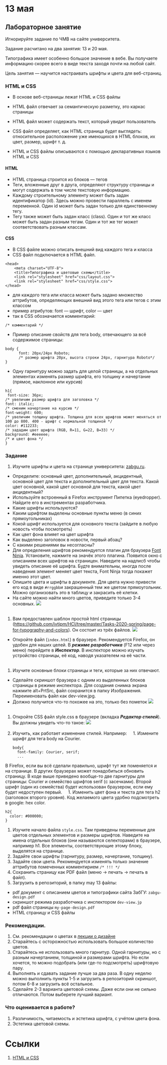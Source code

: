 # 13 мая
## Лабораторное занятие
Игнорируйте задание по ЧМВ на сайте университета.

Задание расчитано на два занятия: 13 и 20 мая.

Типографика имеет особенно большое значение в вебе. Вы получаете информацию скорее всего в виде текста заходя почти на любой сайт. 

Цель занятия — научится настраивать шрифты и цвета для веб-страниц.

### HTML и CSS
- В основе веб-страницы лежат HTML и CSS файлы
- HTML файл отвечает за семантическую разметку, это каркас страницы
- HTML файл может содержать текст, который увидит пользователь
- CSS файл определяет, как HTML страница будет выглядеть: относительное расположение уже имеющихся в HTML блоков, их цвет, размер, шрифт т. д.

- HTML и CSS файлы описываются с помощью декларативных языков HTML и CSS

#### HTML
- HTML страница строится из блоков — тегов
- Теги, вложенные друг в друга, определяют структуру страницы и могут содержать в том числе текстовую информацию.
- Каждому строительному элементу может быть задан идентификатор (id). Здесь можно провести параллель с именем переменной. Один id может быть задан только для единственному тегу.
- Тегу также может быть задан класс (class). Один и тот же класс может быть задан разным тегам. Один и тот же тег может соответствовать разным классам.


#### CSS
- В CSS файле можно описать внешний вид каждого тега и класса
- CSS файл подключается в HTML файл.
```
<head>
    <meta charset="UTF-8">
    <title>Типографика и цветовые схемы</title>
    <link rel="stylesheet" href="css/layout.css">
    <link rel="stylesheet" href="css/style.css">
</head>
```
- для каждого тега или класса может быть задано множество аттрибутов, определяющих внешний вид этого тега или тегов с этим классом
- пример атрибутов: font — шрифт, color — цвет
- так в CSS обозначается комментарий:
```
/* комментарий */
```


- Пример описание свойств для тега body, отвечающего за всё содержимое страницы:

```
body {
      font: 20px/24px Roboto; 
      /* размер шрифта 20px, высота строки 24px, гарнитура Roboto*/
}
```

- Одну гарнитуру можно задать для целой страницы, а на отдельных элементах изменять размер шрифта, его толщину и начертание (прямое, наклонное или курсив)
```
h1{
 font-size: 36px; 
/* увеличим размер шрифта для заголовка */
font: italic;  
/* сменим начертание на курсив */
font-weight: 600;
/* увеличим толщину шрифта. Толщина для всех шрифтов может меняться от 100 до 800. 400 - шрифт с нормальной толщиной */
color: #112233;
/* зададим цвет шрифта (RGB, R=11, G=22, B=33) */
background: #eeeeee;
/* и цвет фона */
}
```



### Задание
1. Изучите шрифты и цвета на странице университета: [zabgu.ru](http://zabgu.ru/php/index.php).
 - Определите: основный цвет, дополнительный, акцидентный, основной цвет для текста и дополнительный цвет для текста.
 Какой цвет основной, какой цвет основной для текста, какой цвет акцидентный?
 - Используйте встроенный в Firefox инструмент Пипетка (eyedropper). Найдите его в инстрементах разработчика.
 - Какие шрифты используются?
 - Каким шрифтом выделены основные пункты меню (в синих прямоугольниках)
 - Кокой шрифт используется для основного текста (зайдите в любую новость чтобы посмотреть)
 - Как цвет фона влияет на цвет шрифта
 - Как выделено заголовок в новости, первый абзац?
 - С какими решениями вы несогласны?
 - Для определения шрифтов рекомендуется плагин для браузера [Font Ninja](https://addons.mozilla.org/en-US/firefox/addon/fonts-ninja/?src=recommended). Установите, нажмите на значёк этого плагина. Появится окно с описанием всех шрифтов на страницен. Наведите на надписб чтобы увидеть описание её шрифта. Будте внимательны, иногда после наведения элемент меняет цвет текста, Font Ninja тогда покажет именно этот цвет.
 - Опишите цвета и шрифты в документе. Для цвета нужно привести его код в виде `#rrggbb`и закрашенный тем же цветом прямоугольник. Можно организовать это в таблицу и закрасить её клетки.
 - На сайте можно найти много цветов, приведите только 3-4 основных.
 ![](font-ninja.png)<br></br>
1. Вам предоставлен шаблон простой html страницы (https://github.com/ivtipm/HCI/tree/master/Tasks-2020-spring/page-for-typography-and-colors). Он состоит из трёх файлов.
![](HTML_CSS_component-diagr.png)
 - Откройте файл (`index.html`) в браузере. Рекомендуется Firefox, он удобен для наших целей. В ***режиме разработчика*** (F12 или через меню) перейдите в ***Инспектор***. В инспекторе можно изучать устройство страницы, её код, наводя указателем на её части. <br></br>
1. Изучите основные блоки страницы и теги, которые за них отвечают.
 - Сделайте скриншот браузера c одним из выделенных блоков страницы в режиме инспектора. Для создания снимка экрана нажмите alt+PrtSrc, файл сохранится в папку Изображения. Переименовать файл как dev-view.jpg.
 - Должно получится что-то похожее на это, только без пометок
![](firefox-inspector.png) <br></br>
1. Откройте CSS файл style.css в браузере (вкладка ***Редактор стилей***). Вы должны увидеть что-то такое:
![](firefox-style-editor.png) <br></br>
1. Изучить, как работает изменение стилей. Например:
    1. Измените шрифт для тега body на Courier.
    ```
    body{
      font-family: Courier, serif;
      ...
    ```
 В Firefox, если вы всё сделали правильно, шрифт тут же поменяется и на странице. В других браузерах может понадобиться обновить страницу.
 В коде выше приведено вообще-то две гарнитуры для страницы: Courier и семейство шрифтов serif (с засечками). Второй шрифт (один из семейства) будет использован браузером, если ему будет недоступен первый.
    1. Изменить цвет фона и текста для тега h2 (заголовок второго уровня). Код желаемого цвета удобно подсмотреть в google: hex color.
```
h2{
  color: #000000;
}
```
1. Изучите начало файла `style.css`. Там приведены переменные для цветов отдельных элементов и размеры шрифтов. Наведите на имена отдельных блоков (они называются селекторами) в браузере, например h1. Все элементы, соответствующие этому блоку, выделятся на странице.
1. Задайте свои шрифты (гарнитуру, размер, начертание, толщину).
1. Задайте свои цвета.
Рекомендуется изменять только значение аттрибутов помеченных комментирием `/* !!! */`
1. Сохранить страницу как PDF файл (меню -> печать -> печать в файл).
1. Загрузить в репозиторий, в папку may 13 файлы:
 - pdf документ с описанием цветов и типографики сайта ЗабГУ: `zabgu-design.pdf`
 - скриншот режима разработчика с инспектором `dev-view.jp`
 - pdf файл страницы `my-page-design.pdf`
 - HTML страницу и CSS файлы

### Рекомендации.
1. См. рекомендации о цветах в [лекции о дизайне](https://github.com/ivtipm/HCI/blob/master/HCI_sem.%20Design%2C%20color%2C%20gestalt.pdf)
1. Старайтесь с осторожностью использовать большое количество цветов. 
1. Старайтесь не использовать много гарнитур. Одной гарнитуры, но с разным начертанием, толщиной и размерами шрифта. Но если хочется, то можно подобрать (или где-то подсмотреть) шрифтовую пару.
1. Выполнять и сдавать задание лучше за два раза. В одну неделю можно выполнить пункты 1-5 и загрузить в репозиторий скриншот, потом 6-8 и загрузить всё остальное.
1. Сделайте 2-3 варианта цветовой схемы. Даже если они не сильно отличаются. Потом выберете лучший вариант.



### Что оценивается в работе?
1. Различимость, читаемость и эстетика шрифта, с учётом цвета фона.
1. Эстетика цветовой схемы.


# Ссылки
1. [HTML и CSS](http://htmlbook.ru/)
<!-- 1. Ссылка на лекцию про типографику -->
<!-- 1. Ссылка на лекцию про дизайн и цвета -->
<!-- 1. Ссылка на цветовые схемы? -->
